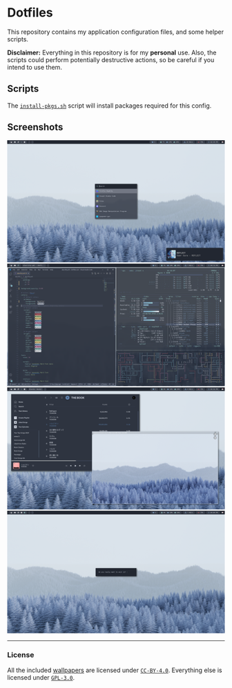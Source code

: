 # Dotfiles

This repository contains my application configuration files, and some helper scripts.

**Disclaimer:** Everything in this repository is for my **personal** use. Also, the scripts could perform
potentially destructive actions, so be careful if you intend to use them.

## Scripts

The [`install-pkgs.sh`](./install-pkgs.sh) script will install packages required for this config.

## Screenshots

<img src="screenshots/rofi.png">

<img src="screenshots/vscode.png">

<img src="screenshots/spotify_blender.png">

<img src="screenshots/exit-i3.png">

---

### License

All the included [wallpapers](./wall) are licensed under [`CC-BY-4.0`](./wall/LICENSE). Everything
else is licensed under [`GPL-3.0`](./LICENSE).
